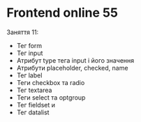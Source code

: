 # Frontend online 55

Заняття 11:

- Тег form
- Тег input
- Атрибут type тега input і його значення
- Атрибути placeholder, checked, name
- Тег label
- Теги checkbox та radio
- Тег textarea
- Теги select та optgroup
- Тег fieldset и <div role="group">
- Тег datalist
